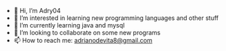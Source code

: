 - 👋 Hi, I’m Adry04
- 👀 I’m interested in learning new programming languages and other stuff
- 🌱 I’m currently learning java and mysql
- 💞️ I’m looking to collaborate on some new programs
- 📫 How to reach me: adrianodevita8@gmail.com

<!---
Adry04/Adry04 is a ✨ special ✨ repository because its `README.md` (this file) appears on your GitHub profile.
You can click the Preview link to take a look at your changes.
--->
